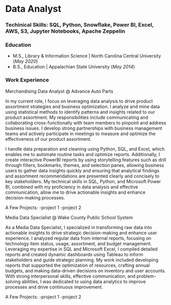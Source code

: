 # Data Analyst

### Techinical Skills: SQL, Python, Snowflake, Power BI, Excel, AWS, S3, Jupyter Notebooks, Apache Zeppelin

### Education
- M.S., Library & Information Science | North Carolina Central University (_May 2020_)
- B.S., Education | Appalachian State University (_May 2014_)

### Work Experience
Merchandising Data Analyst @ Advance Auto Parts 

In my current role, I focus on leveraging data analysis to drive product assortment strategies and business optimization. I analyze and mine data using statistical methods to identify patterns and insights related to our product assortment. My responsibilities include communicating and collaborating cross-functionally with team members to pinpoint and address business issues. I develop strong partnerships with business management teams and actively participate in meetings to measure and optimize the effectiveness of our product assortment.

I handle data preparation and cleaning using Python, SQL, and Excel, which enables me to automate routine tasks and optimize reports. Additionally, I create interactive PowerBI reports by using storytelling features such as drill through filters, bookmarks, themes, and selection panes, allowing business users to gather data insights quickly and ensuring that analytical findings and assortment recommendations are presented clearly and concisely to key stakeholders. My technical skills in SQL, Python, and Microsoft Power BI, combined with my proficiency in data analysis and effective communication, allow me to drive actionable insights and enhance decision-making processes.

A Few Projects: 
-project 1
-project 2


Media Data Specialist @ Wake County Public School System

As a Media Data Specialist, I specialized in transforming raw data into actionable insights to drive strategic decision-making and enhance user experience. I analyzed regular data from internal reports, focusing on technology item status, usage, assortment, and budget management. Leveraging my expertise in SQL and Microsoft Excel, I compiled detailed reports and created dynamic dashboards using Tableau to inform stakeholders and guide strategic planning. My work included developing reports that supported the optimization of resources, crafting annual budgets, and making data-driven decisions on inventory and user accounts. With strong interpersonal skills, effective communication, and problem-solving abilities, I was dedicated to using data analytics to improve processes and drive continuous improvement.

A Few Projects: 
-project 1
-project 2
